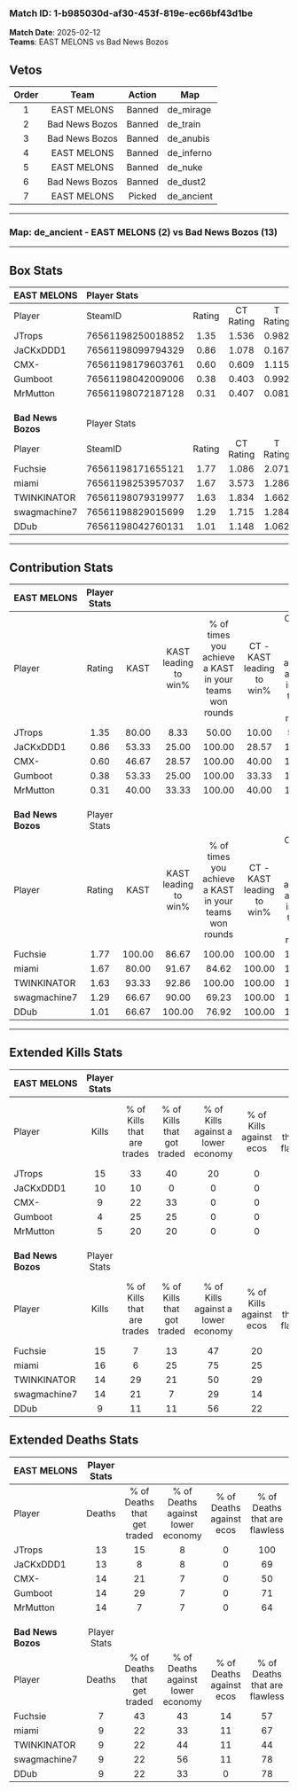 ### Match ID: 1-b985030d-af30-453f-819e-ec66bf43d1be  
**Match Date**: 2025-02-12  
**Teams**: EAST MELONS vs Bad News Bozos  

## Vetos  

| Order | Team | Action | Map |
| :---: | :--: | :----: | --- |
| 1 | EAST MELONS | Banned | de_mirage |
| 2 | Bad News Bozos | Banned | de_train |
| 3 | Bad News Bozos | Banned | de_anubis |
| 4 | EAST MELONS | Banned | de_inferno |
| 5 | EAST MELONS | Banned | de_nuke |
| 6 | Bad News Bozos | Banned | de_dust2 |
| 7 | EAST MELONS | Picked | de_ancient |

---  

### **Map**: de_ancient - EAST MELONS (2) vs Bad News Bozos (13)  
---  

## Box Stats  

| **EAST MELONS**    | Player Stats      |        |           |          |        |       |       |         |        |      |     |
| :- | :- | :-: | :-: | :-: | :-: | :-: | :-: | :-: | :-: | :-: | :-: |
| Player             | SteamID           | Rating | CT Rating | T Rating |  KAST  |  ADR  | Kills | Assists | Deaths | K/D  | HS% |
| JTrops             | 76561198250018852 |  1.35  |   1.536   |  0.982   | 80.00  | 93.7  |  15   |    1    |   13   | 1.15 | 40  |
| JaCKxDDD1          | 76561198099794329 |  0.86  |   1.078   |  0.167   | 53.33  | 88.0  |  10   |    2    |   13   | 0.77 | 30  |
| CMX-               | 76561198179603761 |  0.60  |   0.609   |  1.115   | 46.67  | 54.3  |   9   |    1    |   14   | 0.64 | 33  |
| Gumboot            | 76561198042009006 |  0.38  |   0.403   |  0.992   | 53.33  | 52.6  |   4   |    4    |   14   | 0.29 | 25  |
| MrMutton           | 76561198072187128 |  0.31  |   0.407   |  0.081   | 40.00  | 44.3  |   5   |    3    |   14   | 0.36 | 60  |
|                    |                   |        |           |          |        |       |       |         |        |      |     |
|                    |                   |        |           |          |        |       |       |         |        |      |     |
|                    |                   |        |           |          |        |       |       |         |        |      |     |
| **Bad News Bozos** | Player Stats      |        |           |          |        |       |       |         |        |      |     |
| Player             | SteamID           | Rating | CT Rating | T Rating |  KAST  |  ADR  | Kills | Assists | Deaths | K/D  | HS% |
| Fuchsie            | 76561198171655121 |  1.77  |   1.086   |  2.071   | 100.00 | 100.2 |  15   |    6    |   7    | 2.14 | 46  |
| miami              | 76561198253957037 |  1.67  |   3.573   |  1.286   | 80.00  | 123.7 |  16   |    4    |   9    | 1.78 | 50  |
| TWINKINATOR        | 76561198079319977 |  1.63  |   1.834   |  1.662   | 93.33  | 105.0 |  14   |    9    |   9    | 1.56 | 71  |
| swagmachine7       | 76561198829015699 |  1.29  |   1.715   |  1.284   | 66.67  | 72.2  |  14   |    4    |   9    | 1.56 | 50  |
| DDub               | 76561198042760131 |  1.01  |   1.148   |  1.062   | 66.67  | 74.9  |   9   |    3    |   9    | 1.00 | 44  |
---  

## Contribution Stats  

| **EAST MELONS**    | Player Stats |        |                      |                                                        |                           |                                                             |                          |                                                            |
| :- | :-: | :-: | :-: | :-: | :-: | :-: | :-: | :-: |
| Player             |    Rating    |  KAST  | KAST leading to win% | % of times you achieve a KAST in your teams won rounds | CT - KAST leading to win% | CT - % of times you achieve a KAST in your teams won rounds | T - KAST leading to win% | T - % of times you achieve a KAST in your teams won rounds |
| JTrops             |     1.35     | 80.00  |         8.33         |                         50.00                          |           10.00           |                            50.00                            |           0.00           |                            0.00                            |
| JaCKxDDD1          |     0.86     | 53.33  |        25.00         |                         100.00                         |           28.57           |                           100.00                            |           0.00           |                            0.00                            |
| CMX-               |     0.60     | 46.67  |        28.57         |                         100.00                         |           40.00           |                           100.00                            |           0.00           |                            0.00                            |
| Gumboot            |     0.38     | 53.33  |        25.00         |                         100.00                         |           33.33           |                           100.00                            |           0.00           |                            0.00                            |
| MrMutton           |     0.31     | 40.00  |        33.33         |                         100.00                         |           40.00           |                           100.00                            |           0.00           |                            0.00                            |
|                    |              |        |                      |                                                        |                           |                                                             |                          |                                                            |
|                    |              |        |                      |                                                        |                           |                                                             |                          |                                                            |
|                    |              |        |                      |                                                        |                           |                                                             |                          |                                                            |
| **Bad News Bozos** | Player Stats |        |                      |                                                        |                           |                                                             |                          |                                                            |
| Player             |    Rating    |  KAST  | KAST leading to win% | % of times you achieve a KAST in your teams won rounds | CT - KAST leading to win% | CT - % of times you achieve a KAST in your teams won rounds | T - KAST leading to win% | T - % of times you achieve a KAST in your teams won rounds |
| Fuchsie            |     1.77     | 100.00 |        86.67         |                         100.00                         |          100.00           |                           100.00                            |          83.33           |                           100.00                           |
| miami              |     1.67     | 80.00  |        91.67         |                         84.62                          |          100.00           |                           100.00                            |          88.89           |                           80.00                            |
| TWINKINATOR        |     1.63     | 93.33  |        92.86         |                         100.00                         |          100.00           |                           100.00                            |          90.91           |                           100.00                           |
| swagmachine7       |     1.29     | 66.67  |        90.00         |                         69.23                          |          100.00           |                           100.00                            |          85.71           |                           60.00                            |
| DDub               |     1.01     | 66.67  |        100.00        |                         76.92                          |          100.00           |                           100.00                            |          100.00          |                           70.00                            |
---  

## Extended Kills Stats  

| **EAST MELONS**    | Player Stats |                            |                            |                                    |                         |                              |                                 |                                       |                    |           |
| :- | :-: | :-: | :-: | :-: | :-: | :-: | :-: | :-: | :-: | :-: |
| Player             |    Kills     | % of Kills that are trades | % of Kills that got traded | % of Kills against a lower economy | % of Kills against ecos | % of Kills that are flawless | % of Kills that are close duels | % of Kills that are assisted by flash | Pistol Round Kills | AWP Kills |
| JTrops             |      15      |             33             |             40             |                 20                 |            0            |              80              |                7                |                   0                   |         3          |     7     |
| JaCKxDDD1          |      10      |             10             |             0              |                 0                  |            0            |              70              |                0                |                   0                   |         1          |     0     |
| CMX-               |      9       |             22             |             33             |                 0                  |            0            |              56              |               11                |                   0                   |         0          |     0     |
| Gumboot            |      4       |             25             |             25             |                 0                  |            0            |              25              |               50                |                   0                   |         0          |     0     |
| MrMutton           |      5       |             20             |             20             |                 0                  |            0            |              60              |                0                |                   0                   |         0          |     0     |
|                    |              |                            |                            |                                    |                         |                              |                                 |                                       |                    |           |
|                    |              |                            |                            |                                    |                         |                              |                                 |                                       |                    |           |
|                    |              |                            |                            |                                    |                         |                              |                                 |                                       |                    |           |
| **Bad News Bozos** | Player Stats |                            |                            |                                    |                         |                              |                                 |                                       |                    |           |
| Player             |    Kills     | % of Kills that are trades | % of Kills that got traded | % of Kills against a lower economy | % of Kills against ecos | % of Kills that are flawless | % of Kills that are close duels | % of Kills that are assisted by flash | Pistol Round Kills | AWP Kills |
| Fuchsie            |      15      |             7              |             13             |                 47                 |           20            |              60              |                7                |                   0                   |         1          |     0     |
| miami              |      16      |             6              |             25             |                 75                 |           25            |              75              |                0                |                  25                   |         3          |     0     |
| TWINKINATOR        |      14      |             29             |             21             |                 50                 |           29            |              71              |               14                |                   0                   |         2          |     0     |
| swagmachine7       |      14      |             21             |             7              |                 29                 |           14            |              64              |                0                |                   7                   |         1          |     0     |
| DDub               |      9       |             11             |             11             |                 56                 |           22            |              89              |                0                |                   0                   |         2          |     3     |
## Extended Deaths Stats  

| **EAST MELONS**    | Player Stats |                             |                                   |                          |                               |                            |                           |               |
| :- | :-: | :-: | :-: | :-: | :-: | :-: | :-: | :-: |
| Player             |    Deaths    | % of Deaths that get traded | % of Deaths against lower economy | % of Deaths against ecos | % of Deaths that are flawless | % of Deaths that are close | % of Deaths while blinded | Deaths to AWP |
| JTrops             |      13      |             15              |                 8                 |            0             |              100              |             0              |             8             |       0       |
| JaCKxDDD1          |      13      |              8              |                 8                 |            0             |              69               |             0              |             0             |       1       |
| CMX-               |      14      |             21              |                 7                 |            0             |              50               |             0              |            14             |       0       |
| Gumboot            |      14      |             29              |                 7                 |            0             |              71               |             7              |             7             |       1       |
| MrMutton           |      14      |              7              |                 7                 |            0             |              64               |             14             |             7             |       1       |
|                    |              |                             |                                   |                          |                               |                            |                           |               |
|                    |              |                             |                                   |                          |                               |                            |                           |               |
|                    |              |                             |                                   |                          |                               |                            |                           |               |
| **Bad News Bozos** | Player Stats |                             |                                   |                          |                               |                            |                           |               |
| Player             |    Deaths    | % of Deaths that get traded | % of Deaths against lower economy | % of Deaths against ecos | % of Deaths that are flawless | % of Deaths that are close | % of Deaths while blinded | Deaths to AWP |
| Fuchsie            |      7       |             43              |                43                 |            14            |              57               |             14             |             0             |       1       |
| miami              |      9       |             22              |                33                 |            11            |              67               |             11             |             0             |       2       |
| TWINKINATOR        |      9       |             22              |                44                 |            11            |              44               |             22             |             0             |       1       |
| swagmachine7       |      9       |             22              |                56                 |            11            |              78               |             0              |             0             |       1       |
| DDub               |      9       |             22              |                33                 |            0             |              78               |             0              |             0             |       2       |
